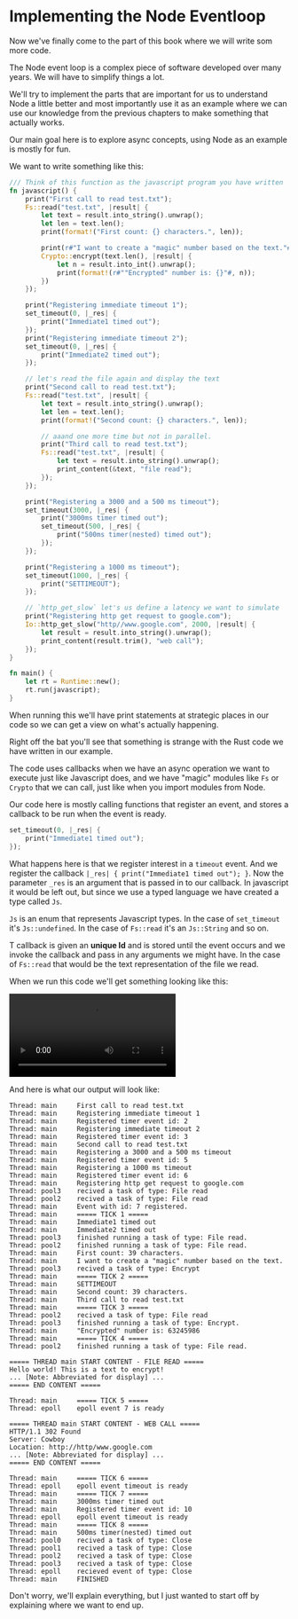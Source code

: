 # Implementing the Node Eventloop

Now we've finally come to the part of this book where we will write som more code.

The Node event loop is a complex piece of software developed over many years. We
will have to simplify things a lot. 

We'll try to implement the parts that are important for us to understand Node a
little better and most importantly use it as an example where we can use our
knowledge from the previous chapters to make something that actually works.

Our main goal here is to explore async concepts, using Node as an example is
mostly for fun.

We want to write something like this:

```rust
/// Think of this function as the javascript program you have written
fn javascript() {
    print("First call to read test.txt");
    Fs::read("test.txt", |result| {
        let text = result.into_string().unwrap();
        let len = text.len();
        print(format!("First count: {} characters.", len));

        print(r#"I want to create a "magic" number based on the text."#);
        Crypto::encrypt(text.len(), |result| {
            let n = result.into_int().unwrap();
            print(format!(r#""Encrypted" number is: {}"#, n));
        })
    });

    print("Registering immediate timeout 1");
    set_timeout(0, |_res| {
        print("Immediate1 timed out");
    });
    print("Registering immediate timeout 2");
    set_timeout(0, |_res| {
        print("Immediate2 timed out");
    });

    // let's read the file again and display the text
    print("Second call to read test.txt");
    Fs::read("test.txt", |result| {
        let text = result.into_string().unwrap();
        let len = text.len();
        print(format!("Second count: {} characters.", len));

        // aaand one more time but not in parallel.
        print("Third call to read test.txt");
        Fs::read("test.txt", |result| {
            let text = result.into_string().unwrap();
            print_content(&text, "file read");
        });
    });

    print("Registering a 3000 and a 500 ms timeout");
    set_timeout(3000, |_res| {
        print("3000ms timer timed out");
        set_timeout(500, |_res| {
            print("500ms timer(nested) timed out");
        });
    });

    print("Registering a 1000 ms timeout");
    set_timeout(1000, |_res| {
        print("SETTIMEOUT");
    });

    // `http_get_slow` let's us define a latency we want to simulate
    print("Registering http get request to google.com");
    Io::http_get_slow("http//www.google.com", 2000, |result| {
        let result = result.into_string().unwrap();
        print_content(result.trim(), "web call");
    });
}

fn main() {
    let rt = Runtime::new();
    rt.run(javascript);
}
```

When running this we'll have print statements at strategic places in our code
so we can get a view on what's actually happening.

Right off the bat you'll see that something is strange with the Rust code we
have written in our example.

The code uses callbacks when we have an async operation we want to execute just
like Javascript does, and we have "magic" modules like `Fs` or `Crypto` that
we can call, just like when you import modules from Node.

Our code here is mostly calling functions that register an event, and stores a
callback to be run when the event is ready.

```rust
set_timeout(0, |_res| {
    print("Immediate1 timed out");
});
```

What happens here is that we register interest in a `timeout` event. And we register
the callback `|_res| { print("Immediate1 timed out"); }`. Now the parameter `_res` is
an argument that is passed in to our callback. In javascript it would be left out, but
since we use a typed language we have created a type called `Js`.

`Js` is an enum that represents Javascript types. In the case of `set_timeout` it's
`Js::undefined`. In the case of `Fs::read` it's an `Js::String` and so on.

T callback is given an **unique Id** and is stored until the event occurs and
we invoke the callback and pass in any arguments we might have. In the case of `Fs::read`
that would be the text representation of the file we read.


When we run this code we'll get something looking like this:

![example_run](./images/example_run.mp4)

And here is what our output will look like:
```
Thread: main	 First call to read test.txt
Thread: main	 Registering immediate timeout 1
Thread: main	 Registered timer event id: 2
Thread: main	 Registering immediate timeout 2
Thread: main	 Registered timer event id: 3
Thread: main	 Second call to read test.txt
Thread: main	 Registering a 3000 and a 500 ms timeout
Thread: main	 Registered timer event id: 5
Thread: main	 Registering a 1000 ms timeout
Thread: main	 Registered timer event id: 6
Thread: main	 Registering http get request to google.com
Thread: pool3	 recived a task of type: File read
Thread: pool2	 recived a task of type: File read
Thread: main	 Event with id: 7 registered.
Thread: main	 ===== TICK 1 =====
Thread: main	 Immediate1 timed out
Thread: main	 Immediate2 timed out
Thread: pool3	 finished running a task of type: File read.
Thread: pool2	 finished running a task of type: File read.
Thread: main	 First count: 39 characters.
Thread: main	 I want to create a "magic" number based on the text.
Thread: pool3	 recived a task of type: Encrypt
Thread: main	 ===== TICK 2 =====
Thread: main	 SETTIMEOUT
Thread: main	 Second count: 39 characters.
Thread: main	 Third call to read test.txt
Thread: main	 ===== TICK 3 =====
Thread: pool2	 recived a task of type: File read
Thread: pool3	 finished running a task of type: Encrypt.
Thread: main	 "Encrypted" number is: 63245986
Thread: main	 ===== TICK 4 =====
Thread: pool2	 finished running a task of type: File read.

===== THREAD main START CONTENT - FILE READ =====
Hello world! This is a text to encrypt!
... [Note: Abbreviated for display] ...
===== END CONTENT =====

Thread: main	 ===== TICK 5 =====
Thread: epoll	 epoll event 7 is ready

===== THREAD main START CONTENT - WEB CALL =====
HTTP/1.1 302 Found
Server: Cowboy
Location: http://http/www.google.com
... [Note: Abbreviated for display] ...
===== END CONTENT =====

Thread: main	 ===== TICK 6 =====
Thread: epoll	 epoll event timeout is ready
Thread: main	 ===== TICK 7 =====
Thread: main	 3000ms timer timed out
Thread: main	 Registered timer event id: 10
Thread: epoll	 epoll event timeout is ready
Thread: main	 ===== TICK 8 =====
Thread: main	 500ms timer(nested) timed out
Thread: pool0	 recived a task of type: Close
Thread: pool1	 recived a task of type: Close
Thread: pool2	 recived a task of type: Close
Thread: pool3	 recived a task of type: Close
Thread: epoll	 recieved event of type: Close
Thread: main	 FINISHED
```

Don't worry, we'll explain everything, but I just wanted to start off by
explaining where we want to end up.


